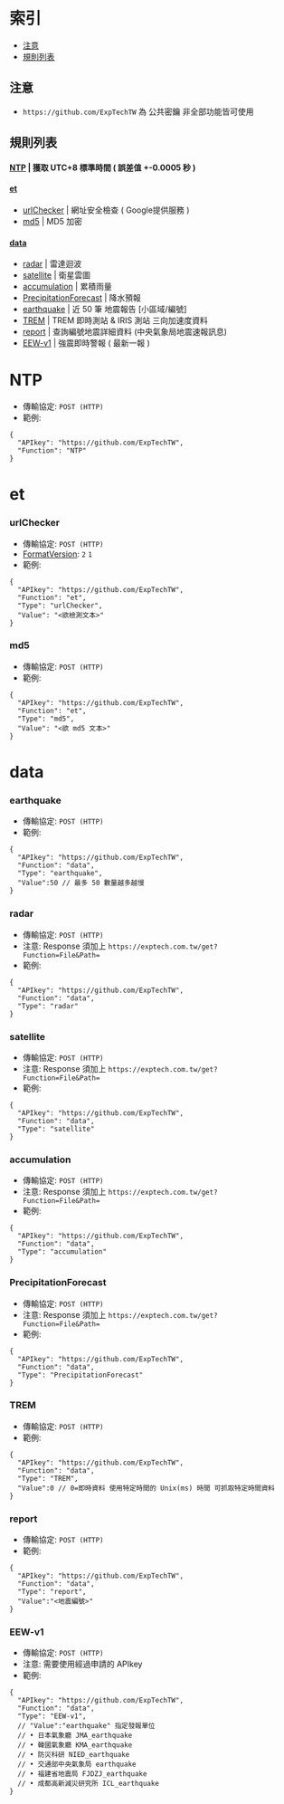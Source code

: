 # 索引
- [注意](#注意)
- [規則列表](#規則列表)

## 注意
- `https://github.com/ExpTechTW` 為 公共密鑰 非全部功能皆可使用

## 規則列表
#### [NTP](#NTP) | 獲取 UTC+8 標準時間 ( 誤差值 +-0.0005 秒 )
#### [et](#et)
- [urlChecker](#urlchecker) | 網址安全檢查 ( Google提供服務 )
- [md5](#md5) | MD5 加密
#### [data](#data)
- [radar](#radar) | 雷達迴波
- [satellite](#satellite) | 衛星雲圖
- [accumulation](#accumulation) | 累積雨量
- [PrecipitationForecast](#PrecipitationForecast) | 降水預報
- [earthquake](#earthquake) | 近 50 筆 地震報告 [小區域/編號]
- [TREM](#TREM) | TREM 即時測站 & IRIS 測站 三向加速度資料
- [report](#report) | 查詢編號地震詳細資料 (中央氣象局地震速報訊息)
- [EEW-v1](#EEW-v1) | 強震即時警報 ( 最新一報 )


# NTP
- 傳輸協定: `POST (HTTP)`
- 範例: 
```json5
{
  "APIkey": "https://github.com/ExpTechTW",
  "Function": "NTP"
}
```


# et
### urlChecker
- 傳輸協定: `POST (HTTP)`
- [FormatVersion](https://github.com/ExpTechTW/API/blob/master/FORMAT.md): `2`  `1`
- 範例: 
```json5
{
  "APIkey": "https://github.com/ExpTechTW",
  "Function": "et",
  "Type": "urlChecker",
  "Value": "<欲檢測文本>"
}
```

### md5
- 傳輸協定: `POST (HTTP)`
- 範例: 
```json5
{
  "APIkey": "https://github.com/ExpTechTW",
  "Function": "et",
  "Type": "md5",
  "Value": "<欲 md5 文本>"
}
```


# data
### earthquake
- 傳輸協定: `POST (HTTP)`
- 範例: 
```json5
{
  "APIkey": "https://github.com/ExpTechTW",
  "Function": "data",
  "Type": "earthquake",
  "Value":50 // 最多 50 數量越多越慢
}
```

### radar
- 傳輸協定: `POST (HTTP)`
- 注意: Response 須加上 `https://exptech.com.tw/get?Function=File&Path=`
- 範例: 
```json5
{
  "APIkey": "https://github.com/ExpTechTW",
  "Function": "data",
  "Type": "radar"
}
```

### satellite
- 傳輸協定: `POST (HTTP)`
- 注意: Response 須加上 `https://exptech.com.tw/get?Function=File&Path=`
- 範例: 
```json5
{
  "APIkey": "https://github.com/ExpTechTW",
  "Function": "data",
  "Type": "satellite"
}
```

### accumulation
- 傳輸協定: `POST (HTTP)`
- 注意: Response 須加上 `https://exptech.com.tw/get?Function=File&Path=`
- 範例: 
```json5
{
  "APIkey": "https://github.com/ExpTechTW",
  "Function": "data",
  "Type": "accumulation"
}
```

### PrecipitationForecast
- 傳輸協定: `POST (HTTP)`
- 注意: Response 須加上 `https://exptech.com.tw/get?Function=File&Path=`
- 範例: 
```json5
{
  "APIkey": "https://github.com/ExpTechTW",
  "Function": "data",
  "Type": "PrecipitationForecast"
}
```

### TREM
- 傳輸協定: `POST (HTTP)`
- 範例: 
```json5
{
  "APIkey": "https://github.com/ExpTechTW",
  "Function": "data",
  "Type": "TREM",
  "Value":0 // 0=即時資料 使用特定時間的 Unix(ms) 時間 可抓取特定時間資料
}
```

### report
- 傳輸協定: `POST (HTTP)`
- 範例: 
```json5
{
  "APIkey": "https://github.com/ExpTechTW",
  "Function": "data",
  "Type": "report",
  "Value":"<地震編號>"
}
```

### EEW-v1
- 傳輸協定: `POST (HTTP)`
- 注意: 需要使用經過申請的 APIkey
- 範例: 
```json5
{
  "APIkey": "https://github.com/ExpTechTW",
  "Function": "data",
  "Type": "EEW-v1",
  // "Value":"earthquake" 指定發報單位
  // • 日本氣象廳 JMA_earthquake
  // • 韓國氣象廳 KMA_earthquake
  // • 防災科研 NIED_earthquake
  // • 交通部中央氣象局 earthquake 
  // • 福建省地震局 FJDZJ_earthquake
  // • 成都高新減災研究所 ICL_earthquake
}
```
